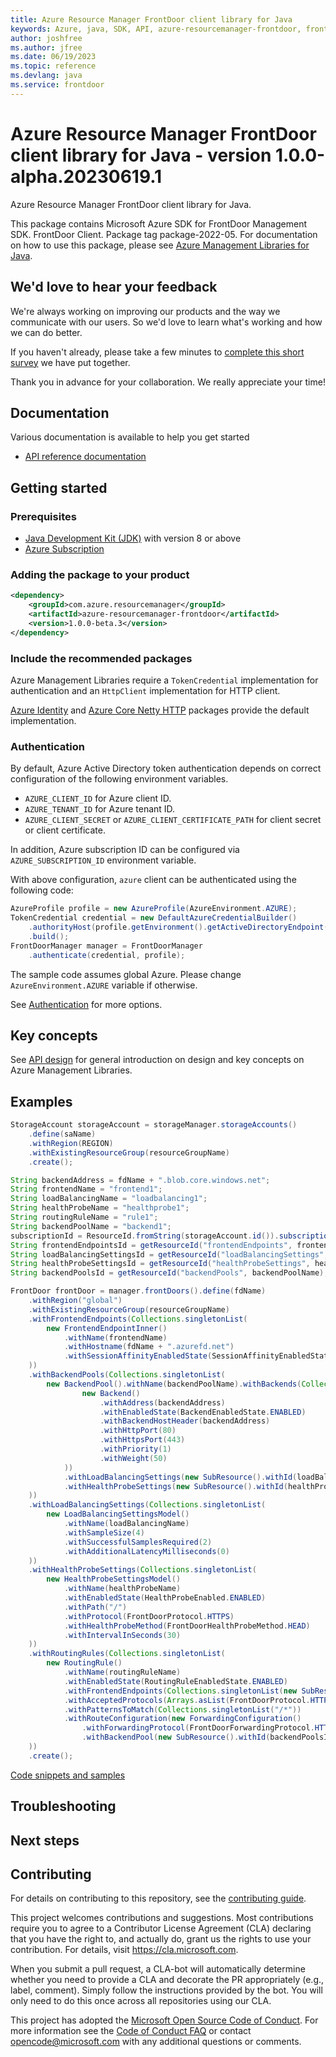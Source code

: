 ```yaml
---
title: Azure Resource Manager FrontDoor client library for Java
keywords: Azure, java, SDK, API, azure-resourcemanager-frontdoor, frontdoor
author: joshfree
ms.author: jfree
ms.date: 06/19/2023
ms.topic: reference
ms.devlang: java
ms.service: frontdoor
---
```

# Azure Resource Manager FrontDoor client library for Java - version 1.0.0-alpha.20230619.1 


Azure Resource Manager FrontDoor client library for Java.

This package contains Microsoft Azure SDK for FrontDoor Management SDK. FrontDoor Client. Package tag package-2022-05. For documentation on how to use this package, please see [Azure Management Libraries for Java](https://aka.ms/azsdk/java/mgmt).

## We'd love to hear your feedback

We're always working on improving our products and the way we communicate with our users. So we'd love to learn what's working and how we can do better.

If you haven't already, please take a few minutes to [complete this short survey][survey] we have put together.

Thank you in advance for your collaboration. We really appreciate your time!

## Documentation

Various documentation is available to help you get started

- [API reference documentation][docs]

## Getting started

### Prerequisites

- [Java Development Kit (JDK)][jdk] with version 8 or above
- [Azure Subscription][azure_subscription]

### Adding the package to your product

[//]: # ({x-version-update-start;com.azure.resourcemanager:azure-resourcemanager-frontdoor;current})
```xml
<dependency>
    <groupId>com.azure.resourcemanager</groupId>
    <artifactId>azure-resourcemanager-frontdoor</artifactId>
    <version>1.0.0-beta.3</version>
</dependency>
```
[//]: # ({x-version-update-end})

### Include the recommended packages

Azure Management Libraries require a `TokenCredential` implementation for authentication and an `HttpClient` implementation for HTTP client.

[Azure Identity][azure_identity] and [Azure Core Netty HTTP][azure_core_http_netty] packages provide the default implementation.

### Authentication

By default, Azure Active Directory token authentication depends on correct configuration of the following environment variables.

- `AZURE_CLIENT_ID` for Azure client ID.
- `AZURE_TENANT_ID` for Azure tenant ID.
- `AZURE_CLIENT_SECRET` or `AZURE_CLIENT_CERTIFICATE_PATH` for client secret or client certificate.

In addition, Azure subscription ID can be configured via `AZURE_SUBSCRIPTION_ID` environment variable.

With above configuration, `azure` client can be authenticated using the following code:

```java
AzureProfile profile = new AzureProfile(AzureEnvironment.AZURE);
TokenCredential credential = new DefaultAzureCredentialBuilder()
    .authorityHost(profile.getEnvironment().getActiveDirectoryEndpoint())
    .build();
FrontDoorManager manager = FrontDoorManager
    .authenticate(credential, profile);
```

The sample code assumes global Azure. Please change `AzureEnvironment.AZURE` variable if otherwise.

See [Authentication][authenticate] for more options.

## Key concepts

See [API design][design] for general introduction on design and key concepts on Azure Management Libraries.

## Examples

```java
StorageAccount storageAccount = storageManager.storageAccounts()
    .define(saName)
    .withRegion(REGION)
    .withExistingResourceGroup(resourceGroupName)
    .create();

String backendAddress = fdName + ".blob.core.windows.net";
String frontendName = "frontend1";
String loadBalancingName = "loadbalancing1";
String healthProbeName = "healthprobe1";
String routingRuleName = "rule1";
String backendPoolName = "backend1";
subscriptionId = ResourceId.fromString(storageAccount.id()).subscriptionId();
String frontendEndpointsId = getResourceId("frontendEndpoints", frontendName);
String loadBalancingSettingsId = getResourceId("loadBalancingSettings", loadBalancingName);
String healthProbeSettingsId = getResourceId("healthProbeSettings", healthProbeName);
String backendPoolsId = getResourceId("backendPools", backendPoolName);

FrontDoor frontDoor = manager.frontDoors().define(fdName)
    .withRegion("global")
    .withExistingResourceGroup(resourceGroupName)
    .withFrontendEndpoints(Collections.singletonList(
        new FrontendEndpointInner()
            .withName(frontendName)
            .withHostname(fdName + ".azurefd.net")
            .withSessionAffinityEnabledState(SessionAffinityEnabledState.DISABLED)
    ))
    .withBackendPools(Collections.singletonList(
        new BackendPool().withName(backendPoolName).withBackends(Collections.singletonList(
                new Backend()
                    .withAddress(backendAddress)
                    .withEnabledState(BackendEnabledState.ENABLED)
                    .withBackendHostHeader(backendAddress)
                    .withHttpPort(80)
                    .withHttpsPort(443)
                    .withPriority(1)
                    .withWeight(50)
            ))
            .withLoadBalancingSettings(new SubResource().withId(loadBalancingSettingsId))
            .withHealthProbeSettings(new SubResource().withId(healthProbeSettingsId))
    ))
    .withLoadBalancingSettings(Collections.singletonList(
        new LoadBalancingSettingsModel()
            .withName(loadBalancingName)
            .withSampleSize(4)
            .withSuccessfulSamplesRequired(2)
            .withAdditionalLatencyMilliseconds(0)
    ))
    .withHealthProbeSettings(Collections.singletonList(
        new HealthProbeSettingsModel()
            .withName(healthProbeName)
            .withEnabledState(HealthProbeEnabled.ENABLED)
            .withPath("/")
            .withProtocol(FrontDoorProtocol.HTTPS)
            .withHealthProbeMethod(FrontDoorHealthProbeMethod.HEAD)
            .withIntervalInSeconds(30)
    ))
    .withRoutingRules(Collections.singletonList(
        new RoutingRule()
            .withName(routingRuleName)
            .withEnabledState(RoutingRuleEnabledState.ENABLED)
            .withFrontendEndpoints(Collections.singletonList(new SubResource().withId(frontendEndpointsId)))
            .withAcceptedProtocols(Arrays.asList(FrontDoorProtocol.HTTP, FrontDoorProtocol.HTTPS))
            .withPatternsToMatch(Collections.singletonList("/*"))
            .withRouteConfiguration(new ForwardingConfiguration()
                .withForwardingProtocol(FrontDoorForwardingProtocol.HTTPS_ONLY)
                .withBackendPool(new SubResource().withId(backendPoolsId)))
    ))
    .create();
```
[Code snippets and samples](https://github.com/Azure/azure-sdk-for-java/blob/main/sdk/frontdoor/azure-resourcemanager-frontdoor/SAMPLE.md)


## Troubleshooting

## Next steps

## Contributing

For details on contributing to this repository, see the [contributing guide][cg].

This project welcomes contributions and suggestions. Most contributions require you to agree to a Contributor License Agreement (CLA) declaring that you have the right to, and actually do, grant us the rights to use your contribution. For details, visit <https://cla.microsoft.com>.

When you submit a pull request, a CLA-bot will automatically determine whether you need to provide a CLA and decorate the PR appropriately (e.g., label, comment). Simply follow the instructions provided by the bot. You will only need to do this once across all repositories using our CLA.

This project has adopted the [Microsoft Open Source Code of Conduct][coc]. For more information see the [Code of Conduct FAQ][coc_faq] or contact <opencode@microsoft.com> with any additional questions or comments.

<!-- LINKS -->
[survey]: https://microsoft.qualtrics.com/jfe/form/SV_ehN0lIk2FKEBkwd?Q_CHL=DOCS
[docs]: https://azure.github.io/azure-sdk-for-java/
[jdk]: /java/azure/jdk/
[azure_subscription]: https://azure.microsoft.com/free/
[azure_identity]: https://github.com/Azure/azure-sdk-for-java/blob/main/sdk/identity/azure-identity
[azure_core_http_netty]: https://github.com/Azure/azure-sdk-for-java/blob/main/sdk/core/azure-core-http-netty
[authenticate]: https://github.com/Azure/azure-sdk-for-java/blob/main/sdk/resourcemanager/docs/AUTH.md
[design]: https://github.com/Azure/azure-sdk-for-java/blob/main/sdk/resourcemanager/docs/DESIGN.md
[cg]: https://github.com/Azure/azure-sdk-for-java/blob/main/CONTRIBUTING.md
[coc]: https://opensource.microsoft.com/codeofconduct/
[coc_faq]: https://opensource.microsoft.com/codeofconduct/faq/

